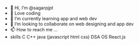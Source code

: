 - 👋 Hi, I’m @sagarpjpt
- 👀 Love coding
- 🌱 I’m currently learning app and web dev
- 💞️ I’m looking to collaborate on web designing and app dev
- 📫 How to reach me ...
- skills C C++ java (javascript html css) DSA OS React.js

<!---
sagarpjpt/sagarpjpt is a ✨ special ✨ repository because its `README.md` (this file) appears on your GitHub profile.
You can click the Preview link to take a look at your changes.
--->
